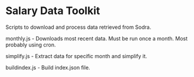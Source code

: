 Salary Data Toolkit
===================

Scripts to download and process data retrieved from Sodra.

monthly.js - Downloads most recent data. Must be run once a month.
Most probably using cron.

simplify.js - Extract data for specific month and simplify it.

buildindex.js - Build index.json file.

